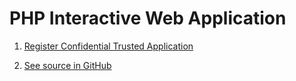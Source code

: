 # PHP Interactive Web Application

1. [Register Confidential Trusted Application](../tasks/register-trusted-app.md#register-an-interactive-confidential-application)

2. [See source in GitHub](https://github.com/ErpNetDocs/dev/tree/master/guides/samples/src/php/webclient)
